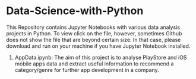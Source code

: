 # Data-Science-with-Python
This Repository contains Jupyter Notebooks with various data analysis projects in Python. To view click on the file, however, sometimes
Github does not show the file that are beyond certain size. In that case, please download and run on your machine if you have Jupyter 
Notebook installed.

1. AppData.ipynb: The aim of this project is to analyse PlayStore and iOS mobile apps data and extract useful information to recommend
a category/genre for further app development in a company.
